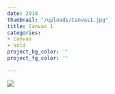 ```yaml
---
date: 2018
thumbnail: "/uploads/Canvas1.jpg"
title: Canvas 1
categories:
- canvas
- sold
project_bg_color: ''
project_fg_color: ''

---
```

![](https://scontent-amt2-1.xx.fbcdn.net/v/t1.15752-9/s2048x2048/64592671_658672604597454_878681743903686656_n.jpg?_nc_cat=102&_nc_oc=AQlZB2b6ZobXzk37wJNbqcgjxaQbVupvxKjNLxp2mUGTwy6UDhiz2mssTilm9H7tSbc&_nc_ht=scontent-amt2-1.xx&oh=204547f003d6e2c6b6085f1e6d9817d9&oe=5DC405C2)